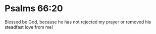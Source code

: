 # Psalms 66:20

Blessed be God, because he has not rejected my prayer or removed his steadfast love from me!
